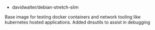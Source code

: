 * davidwalter/debian-stretch-slim

Base image for testing docker containers and network tooling like
kubernetes hosted applications. Added dnsutils to assist in debugging

